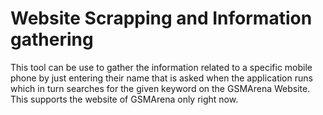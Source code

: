 
# Website Scrapping and Information gathering
This tool can be use to gather the information related to a specific mobile phone by just entering their name that is asked when the application runs which in turn searches for the given keyword on the GSMArena Website.
This supports the website of GSMArena only right now.
